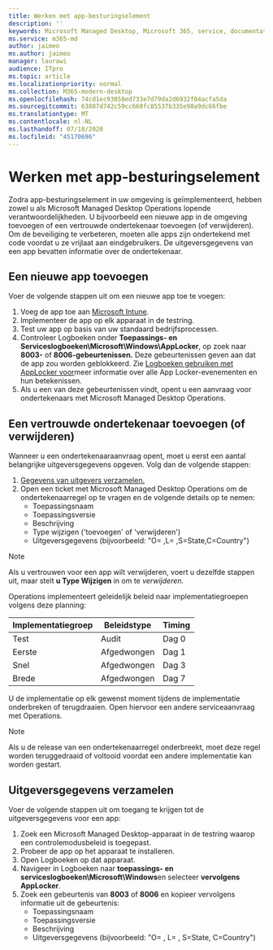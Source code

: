 ```yaml
---
title: Werken met app-besturingselement
description: ''
keywords: Microsoft Managed Desktop, Microsoft 365, service, documentatie
ms.service: m365-md
author: jaimeo
ms.author: jaimeo
manager: laurawi
audience: ITpro
ms.topic: article
ms.localizationpriority: normal
ms.collection: M365-modern-desktop
ms.openlocfilehash: 74cd1ec93058ed733e7d79da2d6932f04acfa5da
ms.sourcegitcommit: 63887d742c59cc660fc85537b335e98a9dc66fbe
ms.translationtype: MT
ms.contentlocale: nl-NL
ms.lasthandoff: 07/18/2020
ms.locfileid: "45170696"
---
```

# <a name="work-with-app-control"></a>Werken met app-besturingselement

Zodra app-besturingselement in uw omgeving is geïmplementeerd, hebben zowel u als Microsoft Managed Desktop Operations lopende verantwoordelijkheden. U bijvoorbeeld een nieuwe app in de omgeving toevoegen of een vertrouwde ondertekenaar toevoegen (of verwijderen). Om de beveiliging te verbeteren, moeten alle apps zijn ondertekend met code voordat u ze vrijlaat aan eindgebruikers. De uitgeversgegevens van een app bevatten informatie over de ondertekenaar.


## <a name="add-a-new-app"></a>Een nieuwe app toevoegen

Voer de volgende stappen uit om een nieuwe app toe te voegen:

1. Voeg de app toe aan [Microsoft Intune](https://docs.microsoft.com/mem/intune/apps/apps-win32-app-management).
2. Implementeer de app op elk apparaat in de testring. 
3. Test uw app op basis van uw standaard bedrijfsprocessen. 
4. Controleer Logboeken onder **Toepassings- en Serviceslogboeken\Microsoft\Windows\AppLocker**, op zoek naar **8003-** of **8006-gebeurtenissen.** Deze gebeurtenissen geven aan dat de app zou worden geblokkeerd. Zie [Logboeken gebruiken met AppLocker voor](https://docs.microsoft.com/windows/security/threat-protection/windows-defender-application-control/applocker/using-event-viewer-with-applocker)meer informatie over alle App Locker-evenementen en hun betekenissen.
5. Als u een van deze gebeurtenissen vindt, opent u een aanvraag voor ondertekenaars met Microsoft Managed Desktop Operations.

## <a name="add-or-remove-a-trusted-signer"></a>Een vertrouwde ondertekenaar toevoegen (of verwijderen)

Wanneer u een ondertekenaaraanvraag opent, moet u eerst een aantal belangrijke uitgeversgegevens opgeven. Volg dan de volgende stappen:

1. [Gegevens van uitgevers verzamelen.](#gather-publisher-details)
2. Open een ticket met Microsoft Managed Desktop Operations om de ondertekenaarregel op te vragen en de volgende details op te nemen:  
    - Toepassingsnaam 
    - Toepassingsversie 
    - Beschrijving 
    - Type wijzigen ('toevoegen' of 'verwijderen')  
    - Uitgeversgegevens (bijvoorbeeld: "O= <publisher name> ,L= <location> ,S=State,C=Country") 

> [!NOTE]
> Als u vertrouwen voor een app wilt verwijderen, voert u dezelfde stappen uit, maar stelt **u Type Wijzigen** in om te *verwijderen.*

Operations implementeert geleidelijk beleid naar implementatiegroepen volgens deze planning:


|Implementatiegroep  |Beleidstype  |Timing  |
|---------|---------|---------|
|Test     |  Audit       |  Dag 0       |
|Eerste     | Afgedwongen        | Dag 1        |
|Snel     | Afgedwongen        |  Dag 3       |
|Brede     | Afgedwongen        |  Dag 7       |


U de implementatie op elk gewenst moment tijdens de implementatie onderbreken of terugdraaien. Open hiervoor een andere serviceaanvraag met Operations.

> [!NOTE]
> Als u de release van een ondertekenaarregel onderbreekt, moet deze regel worden teruggedraaid of voltooid voordat een andere implementatie kan worden gestart.

## <a name="gather-publisher-details"></a>Uitgeversgegevens verzamelen

Voer de volgende stappen uit om toegang te krijgen tot de uitgeversgegevens voor een app:

1. Zoek een Microsoft Managed Desktop-apparaat in de testring waarop een controlemodusbeleid is toegepast. 
2. Probeer de app op het apparaat te installeren.
3. Open Logboeken op dat apparaat. 
4. Navigeer in Logboeken naar **toepassings- en serviceslogboeken\Microsoft\Windows**en selecteer **vervolgens AppLocker**. 
5. Zoek een gebeurtenis van **8003** of **8006** en kopieer vervolgens informatie uit de gebeurtenis: 
    - Toepassingsnaam 
    - Toepassingsversie 
    - Beschrijving 
    - Uitgeversgegevens (bijvoorbeeld: "O= <publisher name> , L= <location> , S=State, C=Country") 
